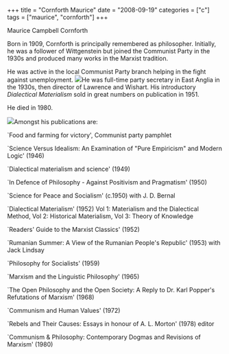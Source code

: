 +++
title = "Cornforth Maurice"
date = "2008-09-19"
categories = ["c"]
tags = ["maurice", "cornforth"]
+++

Maurice Campbell Cornforth

Born in 1909, Cornforth is principally remembered as philosopher. Initially, he was a follower of Wittgenstein but joined the Communist Party in the 1930s and produced many works in the Marxist tradition. 

He was active in the local Communist Party branch helping in the fight against unemployment. ![](https://grahamstevenson.me.uk/wp-content/uploads/2008/09/8B6A6E52-830B-475E-889F-8A5F2B45F8AB-257x300.jpeg)He was full-time party secretary in East Anglia in the 1930s, then director of Lawrence and Wishart. His introductory _Dialectical Materialism_ sold in great numbers on publication in 1951. 

He died in 1980.

![](https://grahamstevenson.me.uk/wp-content/uploads/2008/09/14ED74D4-BC00-46EA-8DB0-185C69D04C3A-212x300.jpeg)Amongst his publications are:

\`Food and farming for victory', Communist party pamphlet

\`Science Versus Idealism: An Examination of "Pure Empiricism" and Modern Logic' (1946)

\`Dialectical materialism and science' (1949)

\`In Defence of Philosophy - Against Positivism and Pragmatism' (1950)

\`Science for Peace and Socialism' (c.1950) with J. D. Bernal

\`Dialectical Materialism' (1952) Vol 1: Materialism and the Dialectical Method, Vol 2: Historical Materialism, Vol 3: Theory of Knowledge

\`Readers' Guide to the Marxist Classics' (1952)

\`Rumanian Summer: A View of the Rumanian People's Republic' (1953) with Jack Lindsay

\`Philosophy for Socialists' (1959)

\`Marxism and the Linguistic Philosophy' (1965)

\`The Open Philosophy and the Open Society: A Reply to Dr. Karl Popper's Refutations of Marxism' (1968)

\`Communism and Human Values' (1972)

\`Rebels and Their Causes: Essays in honour of A. L. Morton' (1978) editor

\`Communism & Philosophy: Contemporary Dogmas and Revisions of Marxism' (1980)
